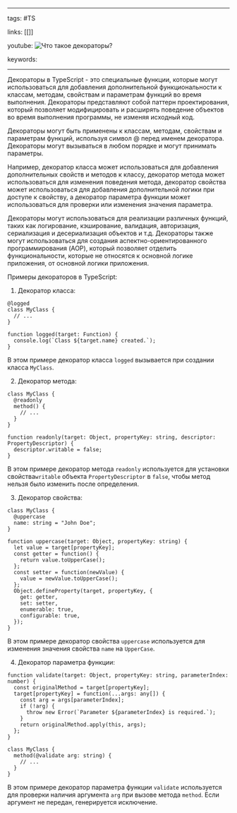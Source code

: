 ____

tags: #TS

links: [[]]

youtube: 
![Что такое декораторы?](https://youtu.be/TOn-1RrowKE?t=31)

keywords:

_____

Декораторы в TypeScript - это специальные функции, которые могут использоваться для добавления дополнительной функциональности к классам, методам, свойствам и параметрам функций во время выполнения. Декораторы представляют собой паттерн проектирования, который позволяет модифицировать и расширять поведение объектов во время выполнения программы, не изменяя исходный код.

Декораторы могут быть применены к классам, методам, свойствам и параметрам функций, используя символ @ перед именем декоратора. Декораторы могут вызываться в любом порядке и могут принимать параметры.

Например, декоратор класса может использоваться для добавления дополнительных свойств и методов к классу, декоратор метода может использоваться для изменения поведения метода, декоратор свойства может использоваться для добавления дополнительной логики при доступе к свойству, а декоратор параметра функции может использоваться для проверки или изменения значения параметра.

Декораторы могут использоваться для реализации различных функций, таких как логирование, кэширование, валидация, авторизация, сериализация и десериализация объектов и т.д. Декораторы также могут использоваться для создания аспектно-ориентированного программирования (AOP), который позволяет отделить функциональности, которые не относятся к основной логике приложения, от основной логики приложения.

Примеры декораторов в TypeScript:

1.  Декоратор класса:

~~~
@logged
class MyClass {
  // ...
}

function logged(target: Function) {
  console.log(`Class ${target.name} created.`);
}
~~~

В этом примере декоратор класса `logged` вызывается при создании класса `MyClass`.

2.  Декоратор метода:

```
class MyClass {
  @readonly
  method() {
    // ...
  }
}

function readonly(target: Object, propertyKey: string, descriptor: PropertyDescriptor) {
  descriptor.writable = false;
}
```

В этом примере декоратор метода `readonly` используется для установки свойства`writable` объекта `PropertyDescriptor` в `false`, чтобы метод нельзя было изменить после определения.

3.  Декоратор свойства:

```
class MyClass {
  @uppercase
  name: string = "John Doe";
}

function uppercase(target: Object, propertyKey: string) {
  let value = target[propertyKey];
  const getter = function() {
    return value.toUpperCase();
  };
  const setter = function(newValue) {
    value = newValue.toUpperCase();
  };
  Object.defineProperty(target, propertyKey, {
    get: getter,
    set: setter,
    enumerable: true,
    configurable: true,
  });
}
```

В этом примере декоратор свойства `uppercase` используется для изменения значения свойства `name` на `UpperCase`.

4.  Декоратор параметра функции:

```
function validate(target: Object, propertyKey: string, parameterIndex: number) {
  const originalMethod = target[propertyKey];
  target[propertyKey] = function(...args: any[]) {
    const arg = args[parameterIndex];
    if (!arg) {
      throw new Error(`Parameter ${parameterIndex} is required.`);
    }
    return originalMethod.apply(this, args);
  };
}

class MyClass {
  method(@validate arg: string) {
    // ...
  }
}
```

В этом примере декоратор параметра функции `validate` используется для проверки наличия аргумента `arg` при вызове метода `method`. Если аргумент не передан, генерируется исключение.